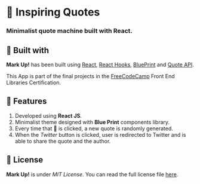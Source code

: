 # 📜 Inspiring Quotes
### Minimalist quote machine built with React.

## 🔨 Built with
__Mark Up!__ has been built using [React](), [React Hooks](), [BluePrint](https://blueprintjs.com/) and [Quote API](https://forum.freecodecamp.org/t/free-api-inspirational-quotes-json-with-code-examples/311373).

This App is part of the final projects in the [FreeCodeCamp](https://www.freecodecamp.org/learn/front-end-libraries/front-end-libraries-projects/build-a-random-quote-machine) Front End Libraries Certification.

## 🌟 Features
1. Developed using __React JS__.
1. Minimalist theme designed with __Blue Print__ components library.
1. Every time that 🔄 is clicked, a new quote is randomly generated.
1. When the _Twitter_ button is clicked, user is redirected to Twitter and is able to share the quote and the author. 

## 📝 License
__Mark Up!__ is under _MIT License_. You can read the full license file [here](LICENSE).
